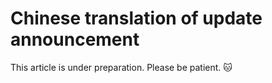 # Chinese translation of update announcement

This article is under preparation. Please be patient. :cat: